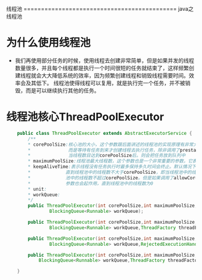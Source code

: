 线程池
============================================                                                                                 java之线程池
# 为什么使用线程池
* 我们再使用部分任务的时候，使用线程去创建非常简单，但是如果并发的线程数量很多，并且每个线程都是执行一个时间很短的任务就结束了，这样频繁创建线程就会大大降低系统的效率，因为频繁创建线程和销毁线程需要时间。效率会及其低下。
    线程池使得线程可以复用，就是执行完一个任务，并不被销毁，而是可以继续执行其他的任务。
# 线程池核心ThreadPoolExecutor
```java
    public class ThreadPoolExecutor extends AbstractExecutorService {
        /**
        * corePoolSize:核心池的大小，这个参数跟后面讲述的线程池的实现原理有非常大的关系。在创建了线程池后，默认情况下，线程池中并没有任何线程，
        *              而是等待有任务到来才创建线程去执行任务，除非调用了prestartAllCoreThreads()或者prestartCoreThread()方法进行预创建了线程
        *              当线程数目达到corePoolSize后。则会把任务放到队列中
        * maximumPoolSize:线程池最大线程数，这个参数也是一个非常重要的参数，它表示在线程池中最多能创建多少个线程
        * keepAliveTime:表示线程没有任务执行时最多保持多久时间会终止。默认情况下，只有当线程池中的线程数大于corePoolSize时，keepAliveTime才会起作用，
        *             直到线程池中的线程数不大于corePoolSize，即当线程池中的线程数大于corePoolSize时，如果一个线程空闲的时间达到keepAliveTime，则会终止，直到线程
        *             池中的线程数不超过corePoolSize。但是如果调用了allowCoreThreadTimeOut(boolean)方法，在线程池中的线程数不大于corePoolSize时，keepAliveTime
        *             参数也会起作用，直到线程池中的线程数为0
        * unit:
        * workQueue:
        */
        public ThreadPoolExecutor(int corePoolSize,int maximumPoolSize,long keepAliveTime,TimeUnit unit,
                BlockingQueue<Runnable> workQueue);

        public ThreadPoolExecutor(int corePoolSize,int maximumPoolSize,long keepAliveTime,TimeUnit unit,
                BlockingQueue<Runnable> workQueue,ThreadFactory threadFactory);

        public ThreadPoolExecutor(int corePoolSize,int maximumPoolSize,long keepAliveTime,TimeUnit unit,
                BlockingQueue<Runnable> workQueue,RejectedExecutionHandler handler);

        public ThreadPoolExecutor(int corePoolSize,int maximumPoolSize,long keepAliveTime,TimeUnit unit,
            BlockingQueue<Runnable> workQueue,ThreadFactory threadFactory,RejectedExecutionHandler handler);

    }
```
